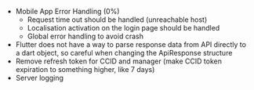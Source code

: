 - Mobile App Error Handling (0%)
	- Request time out should be handled (unreachable host)
	- Localisation activation on the login page should be handled
	- Global error handling to avoid crash
- Flutter does not have a way to parse response data from API directly to a dart object, so careful when changing the ApiResponse structure
- Remove refresh token for CCID and manager (make CCID token expiration to something higher, like 7 days)
- Server logging